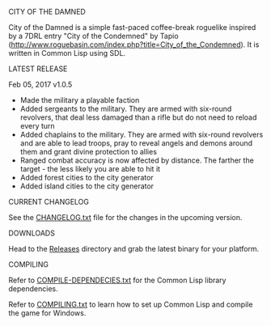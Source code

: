 CITY OF THE DAMNED

City of the Damned is a simple fast-paced coffee-break roguelike inspired by a 7DRL entry "City of the Condemned" by Tapio (http://www.roguebasin.com/index.php?title=City_of_the_Condemned). 
It is written in Common Lisp using SDL.

LATEST RELEASE

Feb 05, 2017 v1.0.5

- Made the military a playable faction
- Added sergeants to the military. They are armed with six-round revolvers, that deal less damaged than a rifle but do not need to reload every turn
- Added chaplains to the military. They are armed with six-round revolvers and are able to lead troops, pray to reveal angels and demons around them and grant divine protection to allies
- Ranged combat accuracy is now affected by distance. The farther the target - the less likely you are able to hit it 
- Added forest cities to the city generator
- Added island cities to the city generator

CURRENT CHANGELOG

See the [CHANGELOG.txt](https://github.com/gwathlobal/CotD/blob/master/CHANGELOG.txt) file for the changes in the upcoming version.

DOWNLOADS

Head to the [Releases](https://github.com/gwathlobal/CotD/releases) directory and grab the latest binary for your platform.

COMPILING

Refer to [COMPILE-DEPENDECIES.txt](https://github.com/gwathlobal/CotD/blob/master/COMPILE-DEPENDECIES.txt) for the Common Lisp library dependencies.

Refer to [COMPILING.txt](https://github.com/gwathlobal/CotD/blob/master/COMPILING.txt) to learn how to set up Common Lisp and compile the game for Windows.